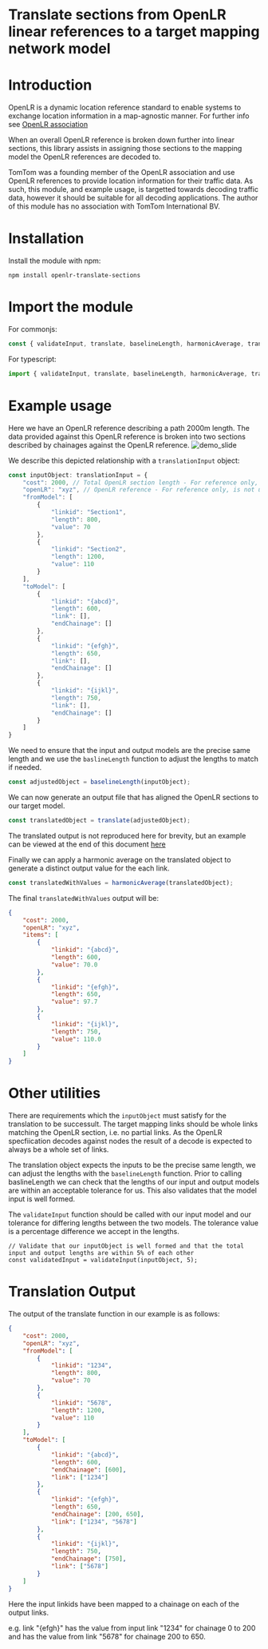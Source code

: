 Translate sections from OpenLR linear references to a target mapping network model
==================================================================================
# Introduction

OpenLR is a dynamic location reference standard to enable systems to exchange location information in a map-agnostic manner. For further info see [OpenLR association](http://http://www.openlr.org/)

When an overall OpenLR reference is broken down further into linear sections, this library assists in assigning those sections to the mapping model the OpenLR references are decoded to.

TomTom was a founding member of the OpenLR association and use OpenLR references to provide location information for their traffic data. As such, this module, and example usage, is targetted towards decoding traffic data, however it should be suitable for all decoding applications. The author of this module has no association with TomTom International BV.

# Installation
Install the module with npm:

```
npm install openlr-translate-sections
```

# Import the module
For commonjs:
```javascript
const { validateInput, translate, baselineLength, harmonicAverage, translationInput } = require("openlr-translate-sections");
```
For typescript:
```typescript
import { validateInput, translate, baselineLength, harmonicAverage, translationInput } from "openlr-translate-sections";
```

# Example usage
Here we have an OpenLR reference describing a path 2000m length. The data provided against this OpenLR reference is broken into two sections described by chainages against the OpenLR reference.
![demo_slide](https://warerebel.github.io/openlr-translate-sections/docs/assets/images/slide1.png)

We describe this depicted relationship with a `translationInput` object:

```typescript
const inputObject: translationInput = {
    "cost": 2000, // Total OpenLR section length - For reference only, is not used by the module
    "openLR": "xyz", // OpenLR reference - For reference only, is not used by the module
    "fromModel": [
        {
            "linkid": "Section1",
            "length": 800,
            "value": 70
        },
        {
            "linkid": "Section2",
            "length": 1200,
            "value": 110
        }
    ],
    "toModel": [
        {
            "linkid": "{abcd}",
            "length": 600,
            "link": [],
            "endChainage": []
        },
        {
            "linkid": "{efgh}",
            "length": 650,
            "link": [],
            "endChainage": []
        },
        {
            "linkid": "{ijkl}",
            "length": 750,
            "link": [],
            "endChainage": []
        }
    ]
} 
```
We need to ensure that the input and output models are the precise same length and we use the `baslineLength` function to adjust the lengths to match if needed.
```typescript
const adjustedObject = baselineLength(inputObject);
```
We can now generate an output file that has aligned the OpenLR sections to our target model.
```typescript
const translatedObject = translate(adjustedObject);
```
The translated output is not reproduced here for brevity, but an example can be viewed at the end of this document [here](https://github.com/warerebel/openlr-translate-sections#translation-output)

Finally we can apply a harmonic average on the translated object to generate a distinct output value for the each link.
```typescript
const translatedWithValues = harmonicAverage(translatedObject);
```
The final `translatedWithValues` output will be:
```json
{
    "cost": 2000,
    "openLR": "xyz",
    "items": [
        {
            "linkid": "{abcd}",
            "length": 600,
            "value": 70.0
        },
        {
            "linkid": "{efgh}",
            "length": 650,
            "value": 97.7
        },
        {
            "linkid": "{ijkl}",
            "length": 750,
            "value": 110.0
        }
    ]
}
```
# Other utilities
There are requirements which the `inputObject` must satisfy for the translation to be successult. The target mapping links should be whole links matching the OpenLR section, i.e. no partial links. As the OpenLR specfiication decodes against nodes the result of a decode is expected to always be a whole set of links.

The translation object expects the inputs to be the precise same length, we can adjust the lengths with the `baselineLength` function. Prior to calling baslineLength we can check that the lengths of our input and output models are within an acceptable tolerance for us. This also validates that the model input is well formed.

The `validateInput` function should be called with our input model and our tolerance for differing lengths between the two models. The tolerance value is a percentage difference we accept in the lengths.

```typescsript
// Validate that our inputObject is well formed and that the total input and output lengths are within 5% of each other
const validatedInput = validateInput(inputObject, 5);
```

# Translation Output
The output of the translate function in our example is as follows:

```json
{
    "cost": 2000,
    "openLR": "xyz",
    "fromModel": [
        {
            "linkid": "1234",
            "length": 800,
            "value": 70
        },
        {
            "linkid": "5678",
            "length": 1200,
            "value": 110
        }
    ],
    "toModel": [
        {
            "linkid": "{abcd}",
            "length": 600,
            "endChainage": [600],
            "link": ["1234"]
        },
        {
            "linkid": "{efgh}",
            "length": 650,
            "endChainage": [200, 650],
            "link": ["1234", "5678"]
        },
        {
            "linkid": "{ijkl}",
            "length": 750,
            "endChainage": [750],
            "link": ["5678"]
        }
    ]
}
```
Here the input linkids have been mapped to a chainage on each of the output links.

e.g. link "{efgh}" has the value from input link "1234" for chainage 0 to 200 and has the value from link "5678" for chainage 200 to 650.
